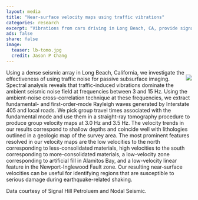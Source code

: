 ```yaml
---                                                                             
layout: media                                                                   
title: "Near-surface velocity maps using traffic vibrations"
categories: research
excerpt: "Vibrations from cars driving in Long Beach, CA, provide signal that can be harnessed for estimating seismic velocities."
ads: false                                                                       
share: false                                                                    
image:
  teaser: lb-tomo.jpg
  credit: Jason P Chang
---                                                                             
```

<div style="float:right">
      <p>
<img src="{{ site.url }}/images/{{page.image.teaser}}" />
      </p>
</div>

Using a dense seismic array in Long Beach, California, we investigate the effectiveness of using traffic noise for passive subsurface imaging. Spectral analysis reveals that traffic-induced vibrations dominate the ambient seismic noise field at frequencies between 3 and 15 Hz. Using the ambient-noise cross-correlation technique at these frequencies, we extract fundamental- and first-order-mode Rayleigh waves generated by Interstate 405 and local roads. We pick group travel times associated with the fundamental mode and use them in a straight-ray tomography procedure to produce group velocity maps at 3.0 Hz and 3.5 Hz. The velocity trends in our results correspond to shallow depths and coincide well with lithologies outlined in a geologic map of the survey area. The most prominent features resolved in our velocity maps are the low velocities to the north corresponding to less-consolidated materials, high velocities to the south corresponding to more-consolidated materials, a low-velocity zone corresponding to artificial fill in Alamitos Bay, and a low-velocity linear feature in the Newport-Inglewood Fault zone. Our resulting near-surface velocities can be useful for identifying regions that are susceptible to serious damage during earthquake-related shaking.
</p>
<p>
Data courtesy of Signal Hill Petroluem and Nodal Seismic.
</p>
